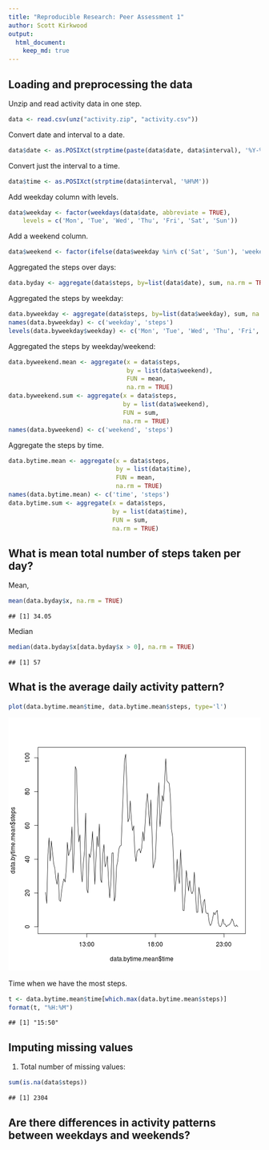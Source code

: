 ```yaml
---
title: "Reproducible Research: Peer Assessment 1"
author: Scott Kirkwood
output: 
  html_document:
    keep_md: true
---
```



## Loading and preprocessing the data

Unzip and read activity data in one step.


```r
data <- read.csv(unz("activity.zip", "activity.csv"))
```

Convert date and interval to a date.

```r
data$date <- as.POSIXct(strptime(paste(data$date, data$interval), '%Y-%m-%d %H%M'))
```

Convert just the interval to a time.

```r
data$time <- as.POSIXct(strptime(data$interval, '%H%M'))
```

Add weekday column with levels.

```r
data$weekday <- factor(weekdays(data$date, abbreviate = TRUE),
    levels = c('Mon', 'Tue', 'Wed', 'Thu', 'Fri', 'Sat', 'Sun'))
```

Add a weekend column.

```r
data$weekend <- factor(ifelse(data$weekday %in% c('Sat', 'Sun'), 'weekend', 'weekday'))
```

Aggregated the steps over days:

```r
data.byday <- aggregate(data$steps, by=list(data$date), sum, na.rm = TRUE)
```

Aggregated the steps by weekday:

```r
data.byweekday <- aggregate(data$steps, by=list(data$weekday), sum, na.rm = TRUE)
names(data.byweekday) <- c('weekday', 'steps')
levels(data.byweekday$weekday) <- c('Mon', 'Tue', 'Wed', 'Thu', 'Fri', 'Sat', 'Sun')
```

Aggregated the steps by weekday/weekend:


```r
data.byweekend.mean <- aggregate(x = data$steps,
                                 by = list(data$weekend),
                                 FUN = mean,
                                 na.rm = TRUE)
data.byweekend.sum <- aggregate(x = data$steps,
                                by = list(data$weekend),
                                FUN = sum,
                                na.rm = TRUE)
names(data.byweekend) <- c('weekend', 'steps')
```

Aggregate the steps by time.


```r
data.bytime.mean <- aggregate(x = data$steps,
                              by = list(data$time),
                              FUN = mean,
                              na.rm = TRUE)
names(data.bytime.mean) <- c('time', 'steps')
data.bytime.sum <- aggregate(x = data$steps,
                             by = list(data$time),
                             FUN = sum,
                             na.rm = TRUE)
```

## What is mean total number of steps taken per day?

Mean,


```r
mean(data.byday$x, na.rm = TRUE)
```

```
## [1] 34.05
```

Median

```r
median(data.byday$x[data.byday$x > 0], na.rm = TRUE)
```

```
## [1] 57
```

## What is the average daily activity pattern?


```r
plot(data.bytime.mean$time, data.bytime.mean$steps, type='l')
```

![plot of chunk plot1](figure/plot1.png) 

Time when we have the most steps.


```r
t <- data.bytime.mean$time[which.max(data.bytime.mean$steps)]
format(t, "%H:%M")
```

```
## [1] "15:50"
```

## Imputing missing values

1) Total number of missing values:


```r
sum(is.na(data$steps))
```

```
## [1] 2304
```


## Are there differences in activity patterns between weekdays and weekends?
